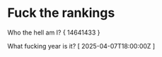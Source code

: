 # Fuck the rankings

Who the hell am I?
{ 14641433 }

What fucking year is it?
[ 2025-04-07T18:00:00Z ]

